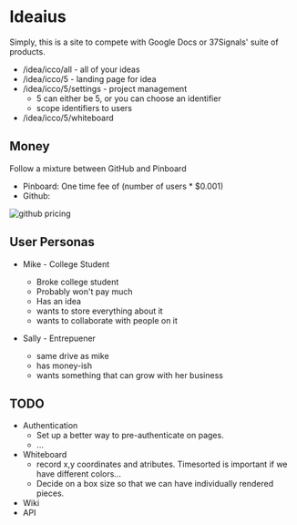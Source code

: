 # Ideaius

Simply, this is a site to compete with Google Docs or 37Signals' suite of products.

 * /idea/icco/all - all of your ideas
 * /idea/icco/5 - landing page for idea
 * /idea/icco/5/settings - project management
    * 5 can either be 5, or you can choose an identifier
    * scope identifiers to users
 * /idea/icco/5/whiteboard

## Money

Follow a mixture between GitHub and Pinboard

 * Pinboard: One time fee of (number of users * $0.001)
 * Github:

![github pricing](http://f.cl.ly/items/3I2e0Y1244251l081u0c/Screen%20Shot%202012-03-24%20at%2013.50.40%20.png)

## User Personas

  * Mike - College Student
    * Broke college student
    * Probably won't pay much
    * Has an idea
    * wants to store everything about it
    * wants to collaborate with people on it

  * Sally - Entrepuener
    * same drive as mike
    * has money-ish
    * wants something that can grow with her business

## TODO

 * Authentication
   * Set up a better way to pre-authenticate on pages.
   * ...
 * Whiteboard
   * record x,y coordinates and atributes. Timesorted is important if we have different colors...
   * Decide on a box size so that we can have individually rendered pieces.
 * Wiki
 * API
